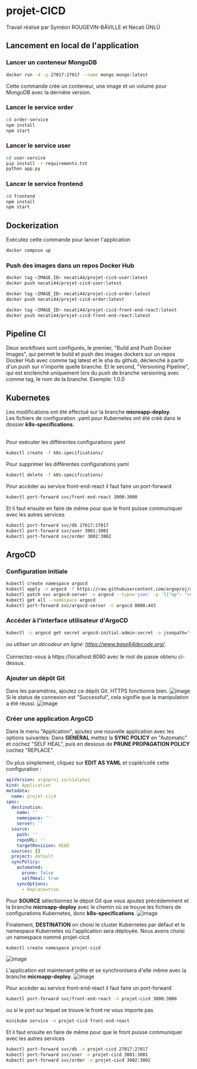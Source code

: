 # projet-CICD
Travail réalisé par Syméon ROUGEVIN-BÂVILLE et Necati ÜNLÜ
## Lancement en local de l'application

### Lancer un conteneur MongoDB

```bash
docker run -d -p 27017:27017 --name mongo mongo:latest
```

Cette commande crée un conteneur, une image et un volume pour MongoDB avec la dernière version.

### Lancer le service order

```bash
cd order-service
npm install
npm start
```

### Lancer le service user

```bash
cd user-service
pip install -r requirements.txt
python app.py
```

### Lancer le service frontend

```bash
cd frontend
npm install
npm start
```

## Dockerization

Exécutez cette commande pour lancer l'application
```bash
docker compose up
```

### Push des images dans un repos Docker Hub
```bash
docker tag <IMAGE_ID> necati44/projet-cicd-user:latest
docker push necati44/projet-cicd-user:latest

docker tag <IMAGE_ID> necati44/projet-cicd-order:latest
docker push necati44/projet-cicd-order:latest

docker tag <IMAGE_ID> necati44/projet-cicd-front-end-react:latest
docker push necati44/projet-cicd-front-end-react:latest
```

## Pipeline CI

Deux workflows sont configurés, le premier, "Build and Push Docker Images", qui permet le build et push des images dockers sur un repos Docker Hub avec comme tag latest et le sha du github, déclenché à partir d'un push sur n'importe quelle branche. Et le second, "Versioning Pipeline", qui est enclenché uniquement lors du push de branche versioning avec comme tag, le nom de la branche. Exemple: 1.0.0

## Kubernetes

Les modifications ont été effectué sur la branche **microapp-deploy**.
<br>
Les fichiers de configuration .yaml pour Kubernetes ont été créé dans le dossier **k8s-specifications**.
<br>
<br>

Pour exécuter les différentes configurations yaml
```bash
kubectl create -f k8s-specifications/
```

Pour supprimer les différentes configurations yaml
```bash
kubectl delete -f k8s-specifications/
```

Pour accéder au service front-end-react il faut faire un port-forward
```bash
kubectl port-forward svc/front-end-react 3000:3000
```

Et il faut ensuite en faire de même pour que le front puisse communiquer avec les autres services
```bash
kubectl port-forward svc/db 27017:27017
kubectl port-forward svc/user 3001:3001
kubectl port-forward svc/order 3002:3002
```

## ArgoCD

### Configuration initiale

```bash
kubectl create namespace argocd
kubectl apply -n argocd -f https://raw.githubusercontent.com/argoproj/argo-cd/stable/manifests/install.yaml
kubectl patch svc argocd-server -n argocd --type='json' -p '[{"op": "replace", "path": "/spec/type", "value": "NodePort"}]'
kubectl get all --namespace argocd
kubectl port-forward svc/argocd-server -n argocd 8080:443
```

### Accéder à l'interface utilisateur d'ArgoCD

```bash
kubectl -n argocd get secret argocd-initial-admin-secret -o jsonpath="{.data.password}" | base64 --decode
```
*ou utiliser un décodeur en ligne: https://www.base64decode.org/*.
<br>
<br>
Connectez-vous à https://localhost:8080 avec le mot de passe obtenu ci-dessus.

### Ajouter un dépôt Git

Dans les paramètres, ajoutez ce dépôt Git. HTTPS fonctionne bien.
![image](https://github.com/Necati44/projet-CICD/assets/78152671/8cde8176-9442-496e-a6e7-4d4e3195db04)
Si le status de connexion est "Successful", cela signifie que la manipulation a été réussi.
![image](https://github.com/Necati44/projet-CICD/assets/78152671/fba50dea-2646-436e-bb21-eca61eb25257)

### Créer une application ArgoCD

Dans le menu "Application", ajoutez une nouvelle application avec les options suivantes: Dans **GENERAL** mettez la **SYNC POLICY** en "Automatic" et cochez "SELF HEAL", puis en dessous de **PRUNE PROPAGATION POLICY** cochez "REPLACE".
<br><br>
Ou plus simplement, cliquez sur **EDIT AS YAML** et copié/collé cette configuration :
```yaml
apiVersion: argoproj.io/v1alpha1
kind: Application
metadata:
  name: projet-cicd
spec:
  destination:
    name: ''
    namespace: ''
    server: ''
  source:
    path: ''
    repoURL: ''
    targetRevision: HEAD
  sources: []
  project: default
  syncPolicy:
    automated:
      prune: false
      selfHeal: true
    syncOptions:
      - Replace=true

```
Pour **SOURCE** sélectionnez le dépot Git que vous ajoutez précédemment et la branche **microapp-deploy** avec le chemin où se trouve les fichiers de configurations Kubernetes, donc **k8s-specifications**.
![image](https://github.com/Necati44/projet-CICD/assets/78152671/54fc20ce-645f-4d70-89c9-6ed215934713)

Finalement, **DESTINATION** on choisi le cluster Kubernetes par défaut et le namespace Kubernetes où l'application sera déployée. Nous avons choisi un namespace nommé projet-cicd.
```bash
kubectl create namespace projet-cicd
```
![image](https://github.com/Necati44/projet-CICD/assets/78152671/ebb5f30e-aead-480f-84a4-624f487d832d)

L'application est maintenant prête et se synchronisera d'elle même avec la branche **microapp-deploy**.
![image](https://github.com/Necati44/projet-CICD/assets/78152671/f2bc13f6-1bcd-471c-8041-0c08fcdd8cf0)


Pour accéder au service front-end-react il faut faire un port-forward
```bash
kubectl port-forward svc/front-end-react -n projet-cicd 3000:3000
```
ou si le port sur lequel se trouve le front ne vous importe pas
```bash
minikube service -n projet-cicd front-end-react
```

Et il faut ensuite en faire de même pour que le front puisse communiquer avec les autres services
```bash
kubectl port-forward svc/db -n projet-cicd 27017:27017
kubectl port-forward svc/user -n projet-cicd 3001:3001
kubectl port-forward svc/order -n projet-cicd 3002:3002
```
